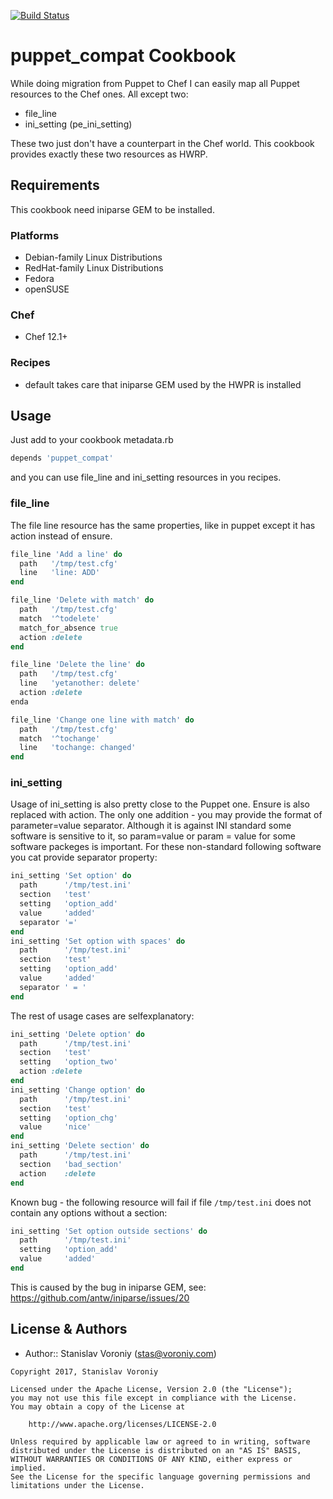 [![Build Status](https://travis-ci.org/voroniys/puppet_compat.svg?branch=master)](https://travis-ci.org/voroniys/puppet_compat)

# puppet_compat Cookbook

While doing migration from Puppet to Chef I can easily map all Puppet resources to the Chef ones. All except two:
- file_line
- ini_setting (pe_ini_setting)

These two just don't have a counterpart in the Chef world. This cookbook provides exactly these two resources as HWRP.

## Requirements

This cookbook need iniparse GEM to be installed.

### Platforms

- Debian-family Linux Distributions
- RedHat-family Linux Distributions
- Fedora
- openSUSE

### Chef

- Chef 12.1+

### Recipes

- default 
takes care that iniparse GEM used by the HWPR is installed

## Usage

Just add to your cookbook metadata.rb
```ruby
depends 'puppet_compat'
```

and you can use file_line and ini_setting resources in you recipes.

### file_line
The file line resource has the same properties, like in puppet except it has action instead of ensure.
```ruby
file_line 'Add a line' do
  path   '/tmp/test.cfg'
  line   'line: ADD'
end

file_line 'Delete with match' do
  path   '/tmp/test.cfg'
  match  '^todelete'
  match_for_absence true
  action :delete
end

file_line 'Delete the line' do
  path   '/tmp/test.cfg'
  line   'yetanother: delete'
  action :delete
enda

file_line 'Change one line with match' do
  path   '/tmp/test.cfg'
  match  '^tochange'
  line   'tochange: changed'
end
```
### ini_setting
Usage of ini_setting is also pretty close to the Puppet one. Ensure is also replaced with action.
The only one addition - you may provide the format of parameter=value separator. 
Although it is against INI standard some software is sensitive to it, so
param=value
or
param = value
for some software packeges is important. For these non-standard following software you cat provide separator property:
```ruby
ini_setting 'Set option' do
  path      '/tmp/test.ini'
  section   'test'
  setting   'option_add'
  value     'added'
  separator '='
end
ini_setting 'Set option with spaces' do
  path      '/tmp/test.ini'
  section   'test'
  setting   'option_add'
  value     'added'
  separator ' = '
end
```
The rest of usage cases are selfexplanatory:
```ruby
ini_setting 'Delete option' do
  path      '/tmp/test.ini'
  section   'test'
  setting   'option_two'
  action :delete
end
ini_setting 'Change option' do
  path      '/tmp/test.ini'
  section   'test'
  setting   'option_chg'
  value     'nice'
end
ini_setting 'Delete section' do
  path      '/tmp/test.ini'
  section   'bad_section'
  action    :delete
end
```
Known bug - the following resource will fail if file `/tmp/test.ini` does not contain any options without a section:
```ruby
ini_setting 'Set option outside sections' do
  path      '/tmp/test.ini'
  setting   'option_add'
  value     'added'
end
```
This is caused by the bug in iniparse GEM, see:
   https://github.com/antw/iniparse/issues/20

## License & Authors

- Author:: Stanislav Voroniy ([stas@voroniy.com](mailto:stas@voroniy.com))
```text
Copyright 2017, Stanislav Voroniy

Licensed under the Apache License, Version 2.0 (the "License");
you may not use this file except in compliance with the License.
You may obtain a copy of the License at

    http://www.apache.org/licenses/LICENSE-2.0

Unless required by applicable law or agreed to in writing, software
distributed under the License is distributed on an "AS IS" BASIS,
WITHOUT WARRANTIES OR CONDITIONS OF ANY KIND, either express or implied.
See the License for the specific language governing permissions and
limitations under the License.
```
